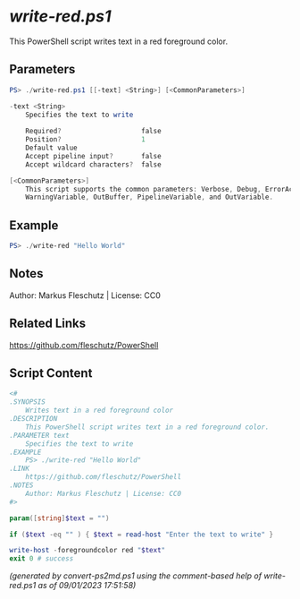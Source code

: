 *write-red.ps1*
================

This PowerShell script writes text in a red foreground color.

Parameters
----------
```powershell
PS> ./write-red.ps1 [[-text] <String>] [<CommonParameters>]

-text <String>
    Specifies the text to write
    
    Required?                    false
    Position?                    1
    Default value                
    Accept pipeline input?       false
    Accept wildcard characters?  false

[<CommonParameters>]
    This script supports the common parameters: Verbose, Debug, ErrorAction, ErrorVariable, WarningAction, 
    WarningVariable, OutBuffer, PipelineVariable, and OutVariable.
```

Example
-------
```powershell
PS> ./write-red "Hello World"

```

Notes
-----
Author: Markus Fleschutz | License: CC0

Related Links
-------------
https://github.com/fleschutz/PowerShell

Script Content
--------------
```powershell
<#
.SYNOPSIS
	Writes text in a red foreground color
.DESCRIPTION
	This PowerShell script writes text in a red foreground color.
.PARAMETER text
	Specifies the text to write
.EXAMPLE
	PS> ./write-red "Hello World"
.LINK
	https://github.com/fleschutz/PowerShell
.NOTES
	Author: Markus Fleschutz | License: CC0
#>

param([string]$text = "")

if ($text -eq "" ) { $text = read-host "Enter the text to write" }

write-host -foregroundcolor red "$text"
exit 0 # success
```

*(generated by convert-ps2md.ps1 using the comment-based help of write-red.ps1 as of 09/01/2023 17:51:58)*
